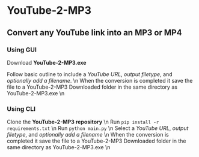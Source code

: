 # YouTube-2-MP3

## Convert any YouTube link into an MP3 or MP4

### Using GUI

Download **YouTube-2-MP3.exe**

Follow basic outline to include a *YouTube URL*, *output filetype*, and *optionally add a filename*. \n
When the conversion is completed it save the file to a YouTube-2-MP3 Downloaded folder in the same directory as YouTube-2-MP3.exe \n

### Using CLI

Clone the **YouTube-2-MP3 repository** \n
Run `pip install -r requirements.txt` \n
Run `python main.py` \n
Select a *YouTube URL*, *output filetype*, and *optionally add a filename* \n
When the conversion is completed it save the file to a YouTube-2-MP3 Downloaded folder in the same directory as YouTube-2-MP3.exe \n

